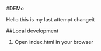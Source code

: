 #DEMo


Hello this is my last attempt
changeit

##Local development

1. Open index.html in your browser
